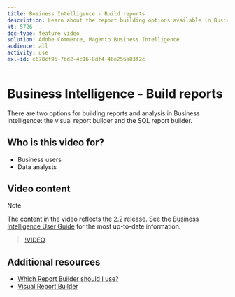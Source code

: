 ```yaml
---
title: Business Intelligence - Build reports
description: Learn about the report building options available in Business Intelligence.
kt: 5726
doc-type: feature video
solution: Adobe Commerce, Magento Business Intelligence
audience: all
activity: use
exl-id: c678cf95-7bd2-4c16-8df4-46e256a83f2c
---
```

# Business Intelligence - Build reports

There are two options for building reports and analysis in Business Intelligence: the visual report builder and the SQL report builder.

## Who is this video for?

- Business users
- Data analysts

## Video content

>[!NOTE]
>
>The content in the video reflects the 2.2 release. See the [Business Intelligence User Guide](https://docs.magento.com/mbi/) for the most up-to-date information.

>[!VIDEO](https://video.tv.adobe.com/v/35981?quality=12&learn=on)

## Additional resources

- [Which Report Builder should I use?](https://docs.magento.com/mbi/data-user/reports/report-builder-options.html)
- [Visual Report Builder](https://docs.magento.com/mbi/data-user/reports/ess-rpt-build-visual.html)
